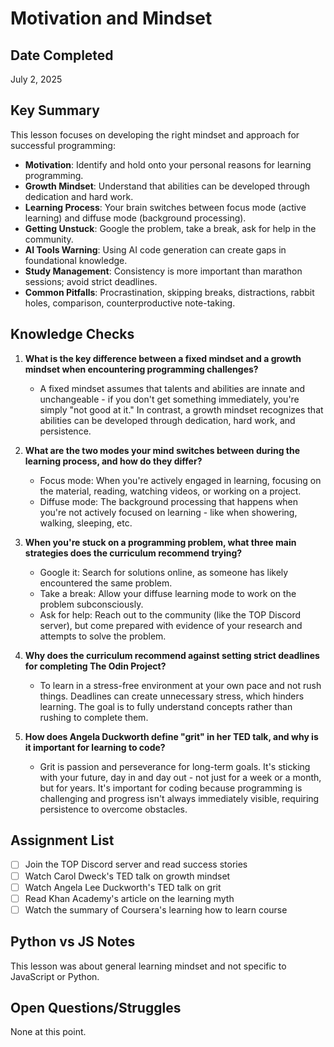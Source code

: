 # Motivation and Mindset

## Date Completed
July 2, 2025

## Key Summary
This lesson focuses on developing the right mindset and approach for successful programming:

- **Motivation**: Identify and hold onto your personal reasons for learning programming.
- **Growth Mindset**: Understand that abilities can be developed through dedication and hard work.
- **Learning Process**: Your brain switches between focus mode (active learning) and diffuse mode (background processing).
- **Getting Unstuck**: Google the problem, take a break, ask for help in the community.
- **AI Tools Warning**: Using AI code generation can create gaps in foundational knowledge.
- **Study Management**: Consistency is more important than marathon sessions; avoid strict deadlines.
- **Common Pitfalls**: Procrastination, skipping breaks, distractions, rabbit holes, comparison, counterproductive note-taking.

## Knowledge Checks
1. **What is the key difference between a fixed mindset and a growth mindset when encountering programming challenges?**
   - A fixed mindset assumes that talents and abilities are innate and unchangeable - if you don't get something immediately, you're simply "not good at it." In contrast, a growth mindset recognizes that abilities can be developed through dedication, hard work, and persistence.

2. **What are the two modes your mind switches between during the learning process, and how do they differ?**
   - Focus mode: When you're actively engaged in learning, focusing on the material, reading, watching videos, or working on a project.
   - Diffuse mode: The background processing that happens when you're not actively focused on learning - like when showering, walking, sleeping, etc.

3. **When you're stuck on a programming problem, what three main strategies does the curriculum recommend trying?**
   - Google it: Search for solutions online, as someone has likely encountered the same problem.
   - Take a break: Allow your diffuse learning mode to work on the problem subconsciously.
   - Ask for help: Reach out to the community (like the TOP Discord server), but come prepared with evidence of your research and attempts to solve the problem.

4. **Why does the curriculum recommend against setting strict deadlines for completing The Odin Project?**
   - To learn in a stress-free environment at your own pace and not rush things. Deadlines can create unnecessary stress, which hinders learning. The goal is to fully understand concepts rather than rushing to complete them.

5. **How does Angela Duckworth define "grit" in her TED talk, and why is it important for learning to code?**
   - Grit is passion and perseverance for long-term goals. It's sticking with your future, day in and day out - not just for a week or a month, but for years. It's important for coding because programming is challenging and progress isn't always immediately visible, requiring persistence to overcome obstacles.

## Assignment List
- [ ] Join the TOP Discord server and read success stories
- [ ] Watch Carol Dweck's TED talk on growth mindset
- [ ] Watch Angela Lee Duckworth's TED talk on grit
- [ ] Read Khan Academy's article on the learning myth
- [ ] Watch the summary of Coursera's learning how to learn course

## Python vs JS Notes
This lesson was about general learning mindset and not specific to JavaScript or Python.

## Open Questions/Struggles
None at this point.
